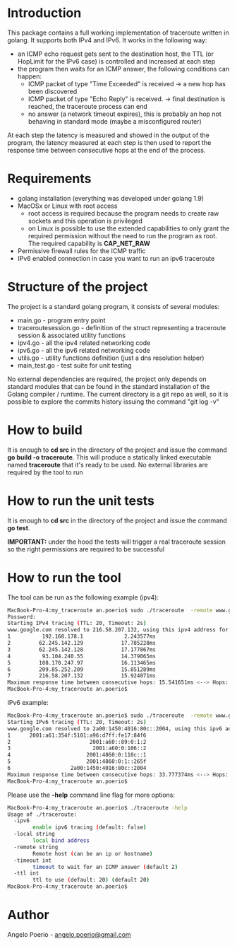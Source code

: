 # Introduction
This package contains a full working implementation of traceroute written in golang. It supports both IPv4 and IPv6.
It works in the following way:

* an ICMP echo request gets sent to the destination host, the TTL (or HopLimit for the IPv6 case) is controlled and increased at each step
* the program then waits for an ICMP answer, the following conditions can happen:
	* ICMP packet of type "Time Exceeded" is received -> a new hop has been discovered
	* ICMP packet of type "Echo Reply" is received.   -> final destination is reached, the traceroute process can end
	* no answer (a network timeout expires), this is probably an hop not behaving in standard mode (maybe a misconfigured router) 

At each step the latency is measured and showed in the output of the program, the latency measured at each step is then used to report
the response time between consecutive hops at the end of the process.

# Requirements

* golang installation (everything was developed under golang 1.9)
* MacOSx or Linux with root access
	* root access is required because the program needs to create raw sockets and this operation is privileged
	* on Linux is possible to use the extended capabilities to only grant the required permission without the need 
	  to run the program as root. The required capability is **CAP_NET_RAW**
* Permissive firewall rules for the ICMP traffic 
* IPv6 enabled connection in case you want to run an ipv6 traceroute

# Structure of the project
The project is a standard golang program, it consists of several modules:

* main.go 				- program entry point
* traceroutesession.go 	- definition of the struct representing a traceroute session & associated utility functions
* ipv4.go 				- all the ipv4 related networking code
* ipv6.go 				- all the ipv6 related networking code
* utils.go 				- utility functions definition (just a dns resolution helper)
* main_test.go 			- test suite for unit testing

No external dependencies are required, the project only depends on standard modules that can be found in the standard installation 
of the Golang compiler / runtime.
The current directory is a git repo as well, so it is possible to explore the commits history issuing the command "git log -v"

# How to build
It is enough to **cd src** in the directory of the project and issue the command **go build -o traceroute**. This will produce a statically linked executable named **traceroute** that it's ready to be used. No external libraries are required by the tool to run

# How to run the unit tests
It is enough to **cd src** in the directory of the project and issue the command **go test**.

**IMPORTANT:** under the hood the tests will trigger a real traceroute session so the right permissions are required to be successful

# How to run the tool
The tool can be run as the following example (ipv4):

```bash
MacBook-Pro-4:my_traceroute an.poerio$ sudo ./traceroute  -remote www.google.com 
Password:
Starting IPv4 tracing (TTL: 20, Timeout: 2s)
www.google.com resolved to 216.58.207.132, using this ipv4 address for tracing
1          192.168.178.1             2.243577ms
2         62.245.142.129            17.785228ms
3         62.245.142.128            17.177867ms
4          93.104.240.55            14.379065ms
5         108.170.247.97            16.113465ms
6         209.85.252.209            15.851289ms
7         216.58.207.132            15.924071ms
Maximum response time between consecutive hops: 15.541651ms <--> Hops: [ 1 - 2 ]
MacBook-Pro-4:my_traceroute an.poerio$ 
```

IPv6 example:

```bash
MacBook-Pro-4:my_traceroute an.poerio$ sudo ./traceroute  -remote www.google.com -ipv6
Starting IPv6 tracing (TTL: 20, Timeout: 2s)
www.google.com resolved to 2a00:1450:4016:80c::2004, using this ipv6 address for tracing
1      2001:a61:354f:5101:a96:d7ff:fe17:84f6                                 4.175788ms
2                         2001:a60::89:0:1:2                                37.953162ms
3                          2001:a60:0:106::2                                22.339593ms
4                        2001:4860:0:110c::1                                23.609172ms
5                        2001:4860:0:1::265f                                14.874908ms
6                   2a00:1450:4016:80c::2004                                16.744302ms
Maximum response time between consecutive hops: 33.777374ms <--> Hops: [ 1 - 2 ]
MacBook-Pro-4:my_traceroute an.poerio$ 
```

Please use the **-help** command line flag for more options:

```bash
MacBook-Pro-4:my_traceroute an.poerio$ ./traceroute -help
Usage of ./traceroute:
  -ipv6
    	enable ipv6 tracing (default: false)
  -local string
    	local bind address
  -remote string
    	Remote host (can be an ip or hostname)
  -timeout int
    	timeout to wait for an ICMP answer (default 2)
  -ttl int
    	ttl to use (default: 20) (default 20)
MacBook-Pro-4:my_traceroute an.poerio$ 
```

# Author
Angelo Poerio - <angelo.poerio@gmail.com>
